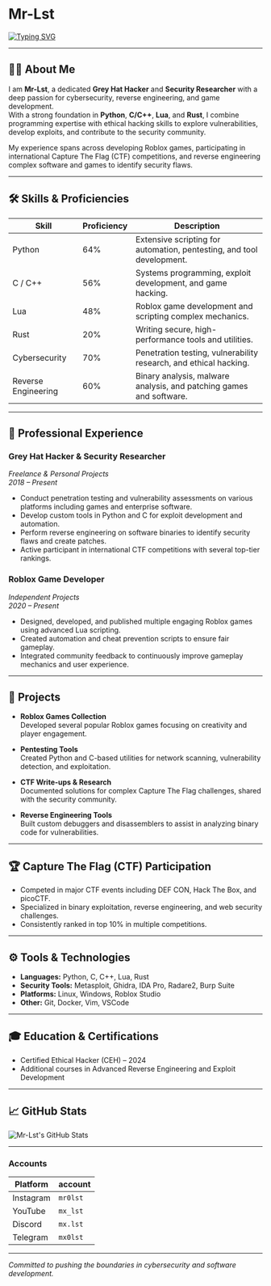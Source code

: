 # Mr-Lst

[![Typing SVG](https://readme-typing-svg.herokuapp.com?font=Fira+Code&weight=600&size=28&duration=4000&pause=1000&color=00FF00&background=00000000&center=true&vCenter=true&width=435&lines=Grey+Hat+Hacker+%26+Security+Researcher;Reverse+Engineer+%7C+CTF+Player;Roblox+Game+Developer+%26+Lua+Scripter)](https://github.com/Mr-Lst)

---

## 👨‍💻 About Me

I am **Mr-Lst**, a dedicated **Grey Hat Hacker** and **Security Researcher** with a deep passion for cybersecurity, reverse engineering, and game development.  
With a strong foundation in **Python**, **C/C++**, **Lua**, and **Rust**, I combine programming expertise with ethical hacking skills to explore vulnerabilities, develop exploits, and contribute to the security community.

My experience spans across developing Roblox games, participating in international Capture The Flag (CTF) competitions, and reverse engineering complex software and games to identify security flaws.

---

## 🛠️ Skills & Proficiencies

| Skill                  | Proficiency                             | Description                                      |
|------------------------|---------------------------------------|-------------------------------------------------|
| Python                 | 64%    | Extensive scripting for automation, pentesting, and tool development. |
| C / C++                | 56%     | Systems programming, exploit development, and game hacking.            |
| Lua                    | 48%      | Roblox game development and scripting complex mechanics.               |
| Rust                   | 20%         | Writing secure, high-performance tools and utilities.                  |
| Cybersecurity          | 70% | Penetration testing, vulnerability research, and ethical hacking.      |
| Reverse Engineering    | 60%  | Binary analysis, malware analysis, and patching games and software.    |

---

## 💼 Professional Experience

### Grey Hat Hacker & Security Researcher  
*Freelance & Personal Projects*  
*2018 – Present*  
- Conduct penetration testing and vulnerability assessments on various platforms including games and enterprise software.  
- Develop custom tools in Python and C for exploit development and automation.  
- Perform reverse engineering on software binaries to identify security flaws and create patches.  
- Active participant in international CTF competitions with several top-tier rankings.  

### Roblox Game Developer  
*Independent Projects*  
*2020 – Present*  
- Designed, developed, and published multiple engaging Roblox games using advanced Lua scripting.  
- Created automation and cheat prevention scripts to ensure fair gameplay.  
- Integrated community feedback to continuously improve gameplay mechanics and user experience.

---

## 🚀 Projects

- **Roblox Games Collection**  
  Developed several popular Roblox games focusing on creativity and player engagement.  

- **Pentesting Tools**  
  Created Python and C-based utilities for network scanning, vulnerability detection, and exploitation.  

- **CTF Write-ups & Research**  
  Documented solutions for complex Capture The Flag challenges, shared with the security community.  

- **Reverse Engineering Tools**  
  Built custom debuggers and disassemblers to assist in analyzing binary code for vulnerabilities.

---

## 🏆 Capture The Flag (CTF) Participation

- Competed in major CTF events including DEF CON, Hack The Box, and picoCTF.  
- Specialized in binary exploitation, reverse engineering, and web security challenges.  
- Consistently ranked in top 10% in multiple competitions.

---

## ⚙️ Tools & Technologies

- **Languages:** Python, C, C++, Lua, Rust  
- **Security Tools:** Metasploit, Ghidra, IDA Pro, Radare2, Burp Suite  
- **Platforms:** Linux, Windows, Roblox Studio  
- **Other:** Git, Docker, Vim, VSCode

---

## 🎓 Education & Certifications

- Certified Ethical Hacker (CEH) – 2024  
- Additional courses in Advanced Reverse Engineering and Exploit Development

---

## 📈 GitHub Stats

![Mr-Lst's GitHub Stats](https://github-readme-stats.vercel.app/api?username=Mr-Lst&show_icons=true&count_private=true&theme=radical)

---

###  Accounts

| Platform  | account         |
|-----------|------------------------|
| Instagram | `mr0lst`                  |
| YouTube   | `mx_lst`                  |
| Discord   | `mx.lst`                  |
| Telegram   | `mx0lst`                  |

---

*Committed to pushing the boundaries in cybersecurity and software development.*
